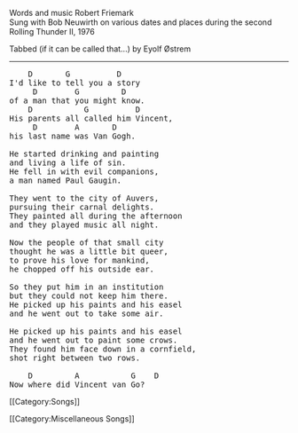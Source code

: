 Words and music Robert Friemark<br>
Sung with Bob Neuwirth on various dates and places during the second
Rolling Thunder II, 1976

Tabbed (if it can be called that...) by Eyolf Østrem <br>

----
<pre class="verse">
    D       G          D
I'd like to tell you a story
     D        G         D
of a man that you might know.
    D           G          D
His parents all called him Vincent,
     D        A       D
his last name was Van Gogh.

He started drinking and painting
and living a life of sin.
He fell in with evil companions,
a man named Paul Gaugin.

They went to the city of Auvers,
pursuing their carnal delights.
They painted all during the afternoon
and they played music all night.

Now the people of that small city
thought he was a little bit queer,
to prove his love for mankind,
he chopped off his outside ear.

So they put him in an institution
but they could not keep him there.
He picked up his paints and his easel
and he went out to take some air.

He picked up his paints and his easel
and he went out to paint some crows.
They found him face down in a cornfield,
shot right between two rows.

    D         A           G    D
Now where did Vincent van Go?
</pre>

[[Category:Songs]]

[[Category:Miscellaneous Songs]]